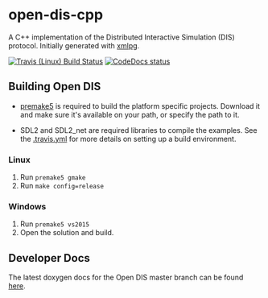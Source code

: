 # open-dis-cpp
A C++ implementation of the Distributed Interactive Simulation (DIS) protocol.
Initially generated with [xmlpg](https://github.com/open-dis/xmlpg).

[![Travis (Linux) Build Status](https://travis-ci.org/open-dis/open-dis-cpp.svg?branch=master)](https://travis-ci.org/open-dis/open-dis-cpp)
[![CodeDocs status](https://codedocs.xyz/open-dis/open-dis-cpp.svg)](https://codedocs.xyz/open-dis/open-dis-cpp/)

## Building Open DIS

* [premake5](http://premake.github.io/) is required to build the platform specific projects. Download it and make sure it's available on your path, or specify the path to it. 

* SDL2 and SDL2_net are required libraries to compile the examples. See the [.travis.yml](.travis.yml) for more details on setting up a build environment.

### Linux

1. Run `premake5 gmake`
1. Run `make config=release`

### Windows

1. Run `premake5 vs2015`
1. Open the solution and build.

## Developer Docs

The latest doxygen docs for the Open DIS master branch can be found [here](https://codedocs.xyz/open-dis/open-dis-cpp/).
